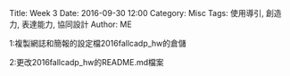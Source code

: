 Title: Week 3
Date: 2016-09-30 12:00
Category: Misc
Tags: 使用導引, 創造力, 表達能力, 協同設計
Author: ME

1:複製網誌和簡報的設定檔2016fallcadp_hw的倉儲

2:更改2016fallcadp_hw的README.md檔案